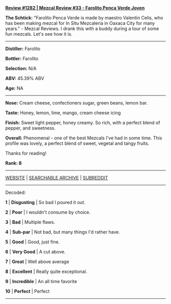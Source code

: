 
[**Review #1282 | Mezcal Review #33 - Farolito Penca Verde Joven**]( https://t8ke.review/review-1282-farolito-penca-verde-joven)

**The Schtick:** "Farolito Penca Verde is made by maestro Valentin Celis, who has been making mezcal for In Situ Mezcaleria in Oaxaca City for many years." - Mezcal Reviews. I drank this with a buddy during a tour of some fun mezcals. Let's see how it is. 

-----

**Distiller:** Farolito

**Bottler:** Farolito

**Selection:** N/A

**ABV:** 45.39% ABV

**Age:** NA 

-----

**Nose:**  Cream cheese, confectioners sugar, green beans, lemon bar.

**Taste:** Honey, lemon, lime, mango, cream cheese icing 

**Finish:** Sweet light pepper, honey creamy. So rich, with a perfect blend of pepper, and sweetness.

**Overall:** Phenomenal - one of the best Mezcals I've had in some time. This profile was lovely, a perfect blend of sweet, vegetal and tangy fruits. 

Thanks for reading!

**Rank: 8**



-----

[WEBSITE](https://t8ke.review) | [SEARCHABLE ARCHIVE](https://t8ke.review/review-archive/) | [SUBREDDIT](https://reddit.com/r/t8kereviews)

-----

Decoded:

**1** | **Disgusting** | So bad I poured it out.

**2** | **Poor** | I wouldn't consume by choice.

**3** | **Bad** | Multiple flaws.

**4** | **Sub-par** | Not bad, but many things I'd rather have.

**5** | **Good** | Good, just fine.

**6** | **Very Good** | A cut above.

**7** | **Great** | Well above average

**8** | **Excellent** | Really quite exceptional.

**9** | **Incredible** | An all time favorite

**10** | **Perfect** | Perfect

----

